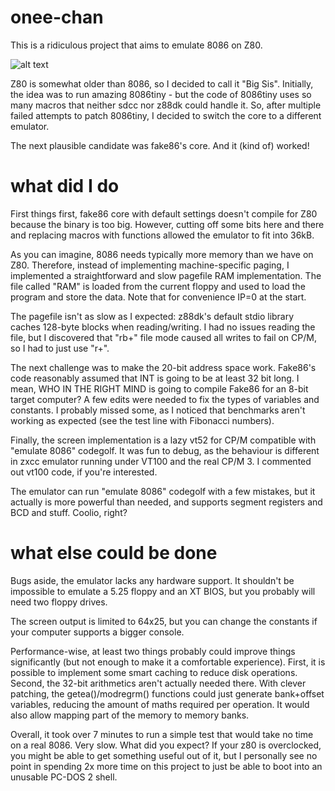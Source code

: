 # onee-chan

This is a ridiculous project that aims to emulate 8086 on Z80.

![alt text](https://github.com/ninacarrot/bin/scr.png "Screenshot of FUSE running CP/M running 8086 codegolf")


Z80 is somewhat older than 8086, so I decided to call it "Big Sis". Initially, the idea was to run amazing 8086tiny - but the code of 8086tiny uses so many macros that neither sdcc nor z88dk could handle it. So, after multiple failed attempts to patch 8086tiny, I decided to switch the core to a different emulator.

The next plausible candidate was fake86's core. And it (kind of) worked!

# what did I do

First things first, fake86 core with default settings doesn't compile for Z80 because the binary is too big. However, cutting off some bits here and there and replacing macros with functions allowed the emulator to fit into 36kB.

As you can imagine, 8086 needs typically more memory than we have on Z80. Therefore, instead of implementing machine-specific paging, I implemented a straightforward and slow pagefile RAM implementation. The file called "RAM" is loaded from the current floppy and used to load the program and store the data. Note that for convenience IP=0 at the start.

The pagefile isn't as slow as I expected: z88dk's default stdio library caches 128-byte blocks when reading/writing. I had no issues reading the file, but I discovered that "rb+" file mode caused all writes to fail on CP/M, so I had to just use "r+".

The next challenge was to make the 20-bit address space work. Fake86's code reasonably assumed that INT is going to be at least 32 bit long. I mean, WHO IN THE RIGHT MIND is going to compile Fake86 for an 8-bit target computer? A few edits were needed to fix the types of variables and constants. I probably missed some, as I noticed that benchmarks aren't working as expected (see the test line with Fibonacci numbers).

Finally, the screen implementation is a lazy vt52 for CP/M compatible with "emulate 8086" codegolf. It was fun to debug, as the behaviour is different in zxcc emulator running under VT100 and the real CP/M 3. I commented out vt100 code, if you're interested.

The emulator can run "emulate 8086" codegolf with a few mistakes, but it actually is more powerful than needed, and supports segment registers and BCD and stuff. Coolio, right?

# what else could be done

Bugs aside, the emulator lacks any hardware support. It shouldn't be impossible to emulate a 5.25 floppy and an XT BIOS, but you probably will need two floppy drives.

The screen output is limited to 64x25, but you can change the constants if your computer supports a bigger console.

Performance-wise, at least two things probably could improve things significantly (but not enough to make it a comfortable experience). First, it is possible to implement some smart caching to reduce disk operations. Second, the 32-bit arithmetics aren't actually needed there. With clever patching, the getea()/modregrm() functions could just generate bank+offset variables, reducing the amount of maths required per operation. It would also allow mapping part of the memory to memory banks.

Overall, it took over 7 minutes to run a simple test that would take no time on a real 8086. Very slow. What did you expect? If your z80 is overclocked, you might be able to get something useful out of it, but I personally see no point in spending 2x more time on this project to just be able to boot into an unusable PC-DOS 2 shell.
